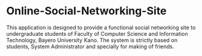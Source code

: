 # Online-Social-Networking-Site
This application is designed to provide a functional social networking site to undergraduate students of Faculty of Computer Science and Information Technology, Bayero University Kano. The system is strictly based on students, System Administrator and specially for making of friends.
